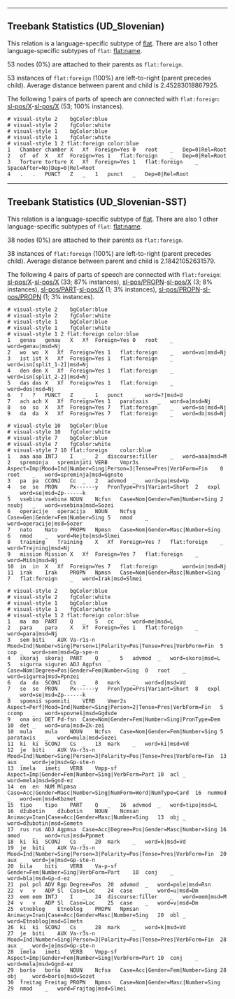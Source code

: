 

--------------------------------------------------------------------------------

## Treebank Statistics (UD_Slovenian)

This relation is a language-specific subtype of [flat]().
There are also 1 other language-specific subtypes of `flat`: [flat:name]().

53 nodes (0%) are attached to their parents as `flat:foreign`.

53 instances of `flat:foreign` (100%) are left-to-right (parent precedes child).
Average distance between parent and child is 2.45283018867925.

The following 1 pairs of parts of speech are connected with `flat:foreign`: [sl-pos/X]()-[sl-pos/X]() (53; 100% instances).


~~~ conllu
# visual-style 2	bgColor:blue
# visual-style 2	fgColor:white
# visual-style 1	bgColor:blue
# visual-style 1	fgColor:white
# visual-style 1 2 flat:foreign	color:blue
1	Chamber	chamber	X	Xf	Foreign=Yes	0	root	_	Dep=0|Rel=Root
2	of	of	X	Xf	Foreign=Yes	1	flat:foreign	_	Dep=0|Rel=Root
3	Torture	torture	X	Xf	Foreign=Yes	1	flat:foreign	_	SpaceAfter=No|Dep=0|Rel=Root
4	.	.	PUNCT	Z	_	1	punct	_	Dep=0|Rel=Root

~~~




--------------------------------------------------------------------------------

## Treebank Statistics (UD_Slovenian-SST)

This relation is a language-specific subtype of [flat]().
There are also 1 other language-specific subtypes of `flat`: [flat:name]().

38 nodes (0%) are attached to their parents as `flat:foreign`.

38 instances of `flat:foreign` (100%) are left-to-right (parent precedes child).
Average distance between parent and child is 2.18421052631579.

The following 4 pairs of parts of speech are connected with `flat:foreign`: [sl-pos/X]()-[sl-pos/X]() (33; 87% instances), [sl-pos/PROPN]()-[sl-pos/X]() (3; 8% instances), [sl-pos/PART]()-[sl-pos/X]() (1; 3% instances), [sl-pos/PROPN]()-[sl-pos/PROPN]() (1; 3% instances).


~~~ conllu
# visual-style 2	bgColor:blue
# visual-style 2	fgColor:white
# visual-style 1	bgColor:blue
# visual-style 1	fgColor:white
# visual-style 1 2 flat:foreign	color:blue
1	genau	genau	X	Xf	Foreign=Yes	0	root	_	word=genau|msd=Nj
2	wo	wo	X	Xf	Foreign=Yes	1	flat:foreign	_	word=vo|msd=Nj
3	ist	ist	X	Xf	Foreign=Yes	1	flat:foreign	_	word=isn[split_1-2]|msd=Nj
4	den	den	X	Xf	Foreign=Yes	1	flat:foreign	_	word=isn[split_2-2]|msd=Nj
5	das	das	X	Xf	Foreign=Yes	1	flat:foreign	_	word=dos|msd=Nj
6	?	?	PUNCT	Z	_	1	punct	_	word=?|msd=U
7	ach	ach	X	Xf	Foreign=Yes	1	parataxis	_	word=a|msd=Nj
8	so	so	X	Xf	Foreign=Yes	7	flat:foreign	_	word=so|msd=Nj
9	da	da	X	Xf	Foreign=Yes	7	flat:foreign	_	word=do|msd=Nj

~~~


~~~ conllu
# visual-style 10	bgColor:blue
# visual-style 10	fgColor:white
# visual-style 7	bgColor:blue
# visual-style 7	fgColor:white
# visual-style 7 10 flat:foreign	color:blue
1	aaa	aaa	INTJ	I	_	2	discourse:filler	_	word=aaa|msd=M
2	spreminja	spreminjati	VERB	Vmpr3s	Aspect=Imp|Mood=Ind|Number=Sing|Person=3|Tense=Pres|VerbForm=Fin	0	root	_	word=spreminja|msd=Ggnste
3	pa	pa	CCONJ	Cc	_	2	advmod	_	word=pa|msd=Vp
4	se	se	PRON	Px------y	PronType=Prs|Variant=Short	2	expl	_	word=se|msd=Zp------k
5	vsebina	vsebina	NOUN	Ncfsn	Case=Nom|Gender=Fem|Number=Sing	2	nsubj	_	word=vsebina|msd=Sozei
6	operacije	operacija	NOUN	Ncfsg	Case=Gen|Gender=Fem|Number=Sing	5	nmod	_	word=operacije|msd=Sozer
7	nato	Nato	PROPN	Npmsn	Case=Nom|Gender=Masc|Number=Sing	6	nmod	_	word=Nejto|msd=Slmei
8	training	Training	X	Xf	Foreign=Yes	7	flat:foreign	_	word=Trejning|msd=Nj
9	mission	Mission	X	Xf	Foreign=Yes	7	flat:foreign	_	word=Mišn|msd=Nj
10	in	in	X	Xf	Foreign=Yes	7	flat:foreign	_	word=in|msd=Nj
11	irak	Irak	PROPN	Npmsn	Case=Nom|Gender=Masc|Number=Sing	7	flat:foreign	_	word=Irak|msd=Slmei

~~~


~~~ conllu
# visual-style 2	bgColor:blue
# visual-style 2	fgColor:white
# visual-style 1	bgColor:blue
# visual-style 1	fgColor:white
# visual-style 1 2 flat:foreign	color:blue
1	ma	ma	PART	Q	_	5	cc	_	word=me|msd=L
2	para	para	X	Xf	Foreign=Yes	1	flat:foreign	_	word=para|msd=Nj
3	sem	biti	AUX	Va-r1s-n	Mood=Ind|Number=Sing|Person=1|Polarity=Pos|Tense=Pres|VerbForm=Fin	5	cop	_	word=sem|msd=Gp-spe-n
4	skoraj	skoraj	PART	Q	_	5	advmod	_	word=skoro|msd=L
5	sigurna	siguren	ADJ	Agpfsn	Case=Nom|Degree=Pos|Gender=Fem|Number=Sing	0	root	_	word=sigurna|msd=Ppnzei
6	da	da	SCONJ	Cs	_	8	mark	_	word=d|msd=Vd
7	se	se	PRON	Px------y	PronType=Prs|Variant=Short	8	expl	_	word=se|msd=Zp------k
8	spomniš	spomniti	VERB	Vmer2s	Aspect=Perf|Mood=Ind|Number=Sing|Person=2|Tense=Pres|VerbForm=Fin	5	ccomp	_	word=spovneš|msd=Ggdsde
9	ona	oni	DET	Pd-fsn	Case=Nom|Gender=Fem|Number=Sing|PronType=Dem	10	det	_	word=una|msd=Zk-zei
10	mula	mula	NOUN	Ncfsn	Case=Nom|Gender=Fem|Number=Sing	5	parataxis	_	word=mula|msd=Sozei
11	ki	ki	SCONJ	Cs	_	13	mark	_	word=ki|msd=Vd
12	je	biti	AUX	Va-r3s-n	Mood=Ind|Number=Sing|Person=3|Polarity=Pos|Tense=Pres|VerbForm=Fin	13	aux	_	word=je|msd=Gp-ste-n
13	imela	imeti	VERB	Vmpp-sf	Aspect=Imp|Gender=Fem|Number=Sing|VerbForm=Part	10	acl	_	word=mela|msd=Ggnd-ez
14	en	en	NUM	Mlpmsa	Case=Acc|Gender=Masc|Number=Sing|NumForm=Word|NumType=Card	16	nummod	_	word=en|msd=Kbzmet
15	tipo	tipo	PART	Q	_	16	advmod	_	word=tipo|msd=L
16	džubotin	džubotin	NOUN	Ncmsan	Animacy=Inan|Case=Acc|Gender=Masc|Number=Sing	13	obj	_	word=džubotin|msd=Sometn
17	rus	rus	ADJ	Agpmsa	Case=Acc|Degree=Pos|Gender=Masc|Number=Sing	16	amod	_	word=rus|msd=Ppnmet
18	ki	ki	SCONJ	Cs	_	20	mark	_	word=k|msd=Vd
19	je	biti	AUX	Va-r3s-n	Mood=Ind|Number=Sing|Person=3|Polarity=Pos|Tense=Pres|VerbForm=Fin	20	aux	_	word=je|msd=Gp-ste-n
20	bila	biti	VERB	Va-p-sf	Gender=Fem|Number=Sing|VerbForm=Part	10	conj	_	word=bla|msd=Gp-d-ez
21	pol	pol	ADV	Rgp	Degree=Pos	20	advmod	_	word=pole|msd=Rsn
22	v	v	ADP	Sl	Case=Loc	24	case	_	word=u|msd=Dm
23	eem	eem	INTJ	I	_	24	discourse:filler	_	word=eem|msd=M
24	v	v	ADP	Sl	Case=Loc	25	case	_	word=v|msd=Dm
25	etnoblog	Etnoblog	PROPN	Npmsan	Animacy=Inan|Case=Acc|Gender=Masc|Number=Sing	20	obl	_	word=Etnoblog|msd=Slmetn
26	ki	ki	SCONJ	Cs	_	28	mark	_	word=k|msd=Vd
27	je	biti	AUX	Va-r3s-n	Mood=Ind|Number=Sing|Person=3|Polarity=Pos|Tense=Pres|VerbForm=Fin	28	aux	_	word=je|msd=Gp-ste-n
28	imela	imeti	VERB	Vmpp-sf	Aspect=Imp|Gender=Fem|Number=Sing|VerbForm=Part	10	conj	_	word=mela|msd=Ggnd-ez
29	boršo	borša	NOUN	Ncfsa	Case=Acc|Gender=Fem|Number=Sing	28	obj	_	word=boršo|msd=Sozet
30	freitag	Freitag	PROPN	Npmsn	Case=Nom|Gender=Masc|Number=Sing	29	nmod	_	word=Frajtag|msd=Slmei

~~~


